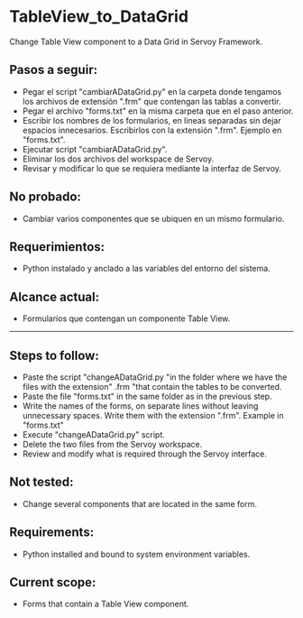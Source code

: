 # TableView_to_DataGrid
Change Table View component to a Data Grid in Servoy Framework. 

## Pasos a seguir:

* Pegar el script "cambiarADataGrid.py" en la carpeta donde tengamos los archivos de extensión ".frm" que contengan las tablas a convertir.
* Pegar el archivo "forms.txt" en la misma carpeta que en el paso anterior.
* Escribir los nombres de los formularios, en lineas separadas sin dejar espacios innecesarios. Escribirlos con la extensión ".frm". Ejemplo en "forms.txt".
* Ejecutar script "cambiarADataGrid.py".
* Eliminar los dos archivos del workspace de Servoy.
* Revisar y modificar lo que se requiera mediante la interfaz de Servoy.

## No probado:
* Cambiar varios componentes que se ubiquen en un mismo formulario.

## Requerimientos:
* Python instalado y anclado a las variables del entorno del sistema.

## Alcance actual:
* Formularios que contengan un componente Table View.

______________________________________________________________________________________________________________________________________________

## Steps to follow:

* Paste the script "changeADataGrid.py "in the folder where we have the files with the extension" .frm "that contain the tables to be converted.
* Paste the file "forms.txt" in the same folder as in the previous step.
* Write the names of the forms, on separate lines without leaving unnecessary spaces. Write them with the extension ".frm". Example in "forms.txt"
* Execute "changeADataGrid.py" script.
* Delete the two files from the Servoy workspace.
* Review and modify what is required through the Servoy interface.

## Not tested:
* Change several components that are located in the same form.

## Requirements:
* Python installed and bound to system environment variables.

## Current scope:
* Forms that contain a Table View component.
